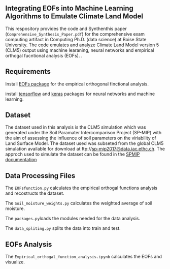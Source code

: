  Integrating EOFs into Machine Learning Algorithms to Emulate Climate Land Model
 --------------------------
 This respository provides the code and Synthenthis paper (`Comprehensive_Synthesis_Paper.pdf`) for the comprehensive exam computing artifact in Computing Ph.D. (data science) at Boise State University. The code emulates and analyze Climate Land Model version 5 (CLM5) output using machine learaning, neural networks and empirical orthogal fucntional analysis (EOFs). 
.
 

 Requirements
 -------------
 Install [EOFs package](https://github.com/ajdawson/eofs) for the empirical orthogonal finctional analysis.
 
 install [tensorflow](https://www.tensorflow.org/) and [keras](https://keras.io/) packages for neural networks and machine learning.
 
 Dataset
 -------
 The dataset used in this analysis is the CLM5 simulation which was generated under the Soil Paramater Intercomparison Project (SP-MIP) with the aim of assessing the influence of soil parameters on the viriability of Land Surface Model. The dataset used was subseted from the global CLM5 simulation available for download at ftp://sp-mip2017@data.iac.ethc.ch. The approch used to simulate the dataset can be found in the [SPMIP documentation](https://www.gewexevents.org/wp-content/uploads/GLASS2017_SP-MIP_Protocol.pdfhttps://www.gewexevents.org/wp-content/uploads/GLASS2017_SP-MIP_Protocol.pdf)  
 
 Data Processing Files
 ----------------------
 The `EOFsfunction.py` calculates the empirical orthogal functions analysis and recostructs the dataset.
 
 The `Soil_moisture_weights.py` calculates the weighted average of soil moisture.
 
 The `packages.py`loads the modules needed for the data analysis.
 
 The `data_spliting.py` splits the data into train and test.
 
EOFs Analysis
--------------
The `Empirical_orthogal_function_analysis.ipynb` calculates the EOFs and visualize.
